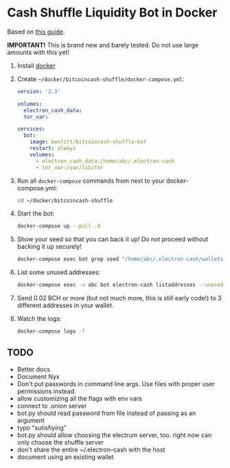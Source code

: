 # Cash Shuffle Liquidity Bot in Docker

Based on [this guide](https://www.yours.org/content/how-to-run-your-own-cash-shuffle-liquidity-bot--in-9-sorta-simple-step-2d991b4e4d2c).

**IMPORTANT!** This is brand new and barely tested. Do not use large amounts with this yet!

1. Install [docker](https://www.docker.com/community-edition)

2. Create `~/docker/bitcoincash-shuffle/docker-compose.yml`:

    ```yaml
    version: '2.3'

    volumes:
      electron_cash_data:
      tor_var:

    services:
      bot:
        image: bwstitt/bitcoincash-shuffle-bot
        restart: always
        volumes:
          - electron_cash_data:/home/abc/.electron-cash      
          - tor_var:/var/lib/tor
    ```

3. Run all `docker-compose` commands from next to your docker-compose.yml:

    ```bash
    cd ~/docker/bitcoincash-shuffle
    ```

4. Start the bot:

    ```bash
    docker-compose up --pull -d
    ```

5. Show your seed so that you can back it up! Do not proceed without backing it up securely!

    ```bash
    docker-compose exec bot grep seed "/home/abc/.electron-cash/wallets/default_wallet"
    ```

6. List some unused addresses:

    ```bash
    docker-compose exec -u abc bot electron-cash listaddresses --unused
    ```

7. Send 0.02 BCH or more (but not much more, this is still early code!) to 3 different addresses in your wallet.

8. Watch the logs:

    ```bash
    docker-compose logs -f
    ```

## TODO
- Better docs
- Document Nyx
- Don't put passwords in command line args. Use files with proper user permissions instead.
- allow customizing all the flags with env vars
- connect to .onion server
- bot.py should read password from file instead of passing as an argument
- typo "sutisfiying"
- bot.py should allow choosing the electrum server, too. right now can only choose the shuffle server
- don't share the entire ~/.electron-cash with the host
- document using an existing wallet
